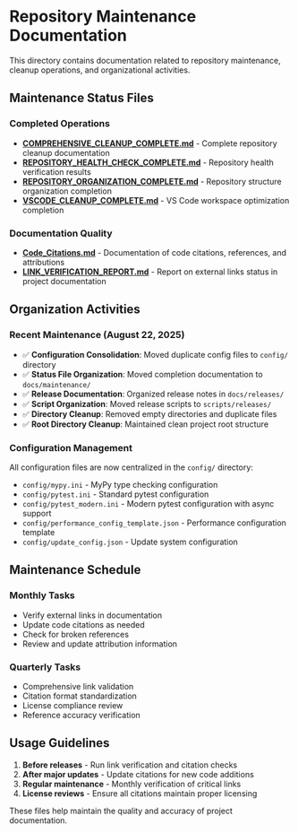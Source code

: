 # Repository Maintenance Documentation

This directory contains documentation related to repository maintenance, cleanup operations, and organizational activities.

## Maintenance Status Files

### Completed Operations
- **[COMPREHENSIVE_CLEANUP_COMPLETE.md](./COMPREHENSIVE_CLEANUP_COMPLETE.md)** - Complete repository cleanup documentation
- **[REPOSITORY_HEALTH_CHECK_COMPLETE.md](./REPOSITORY_HEALTH_CHECK_COMPLETE.md)** - Repository health verification results
- **[REPOSITORY_ORGANIZATION_COMPLETE.md](./REPOSITORY_ORGANIZATION_COMPLETE.md)** - Repository structure organization completion
- **[VSCODE_CLEANUP_COMPLETE.md](./VSCODE_CLEANUP_COMPLETE.md)** - VS Code workspace optimization completion

### Documentation Quality
- **[Code_Citations.md](./Code_Citations.md)** - Documentation of code citations, references, and attributions
- **[LINK_VERIFICATION_REPORT.md](./LINK_VERIFICATION_REPORT.md)** - Report on external links status in project documentation

## Organization Activities

### Recent Maintenance (August 22, 2025)
- ✅ **Configuration Consolidation**: Moved duplicate config files to `config/` directory
- ✅ **Status File Organization**: Moved completion documentation to `docs/maintenance/`
- ✅ **Release Documentation**: Organized release notes in `docs/releases/`
- ✅ **Script Organization**: Moved release scripts to `scripts/releases/`
- ✅ **Directory Cleanup**: Removed empty directories and duplicate files
- ✅ **Root Directory Cleanup**: Maintained clean project root structure

### Configuration Management
All configuration files are now centralized in the `config/` directory:
- `config/mypy.ini` - MyPy type checking configuration
- `config/pytest.ini` - Standard pytest configuration
- `config/pytest_modern.ini` - Modern pytest configuration with async support
- `config/performance_config_template.json` - Performance configuration template
- `config/update_config.json` - Update system configuration

## Maintenance Schedule

### Monthly Tasks
- Verify external links in documentation
- Update code citations as needed
- Check for broken references
- Review and update attribution information

### Quarterly Tasks
- Comprehensive link validation
- Citation format standardization
- License compliance review
- Reference accuracy verification

## Usage Guidelines

1. **Before releases** - Run link verification and citation checks
2. **After major updates** - Update citations for new code additions
3. **Regular maintenance** - Monthly verification of critical links
4. **License reviews** - Ensure all citations maintain proper licensing

These files help maintain the quality and accuracy of project documentation.
